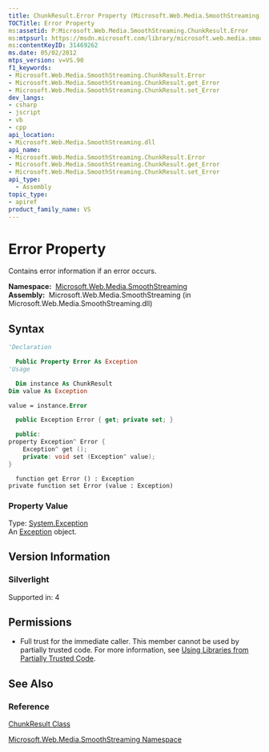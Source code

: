 ```yaml
---
title: ChunkResult.Error Property (Microsoft.Web.Media.SmoothStreaming)
TOCTitle: Error Property
ms:assetid: P:Microsoft.Web.Media.SmoothStreaming.ChunkResult.Error
ms:mtpsurl: https://msdn.microsoft.com/library/microsoft.web.media.smoothstreaming.chunkresult.error(v=VS.90)
ms:contentKeyID: 31469262
ms.date: 05/02/2012
mtps_version: v=VS.90
f1_keywords:
- Microsoft.Web.Media.SmoothStreaming.ChunkResult.Error
- Microsoft.Web.Media.SmoothStreaming.ChunkResult.get_Error
- Microsoft.Web.Media.SmoothStreaming.ChunkResult.set_Error
dev_langs:
- csharp
- jscript
- vb
- cpp
api_location:
- Microsoft.Web.Media.SmoothStreaming.dll
api_name:
- Microsoft.Web.Media.SmoothStreaming.ChunkResult.Error
- Microsoft.Web.Media.SmoothStreaming.ChunkResult.get_Error
- Microsoft.Web.Media.SmoothStreaming.ChunkResult.set_Error
api_type:
  - Assembly
topic_type:
- apiref
product_family_name: VS
---
```


# Error Property

Contains error information if an error occurs.

**Namespace:**  [Microsoft.Web.Media.SmoothStreaming](microsoft-web-media-smoothstreaming-namespace_1.md)  
**Assembly:**  Microsoft.Web.Media.SmoothStreaming (in Microsoft.Web.Media.SmoothStreaming.dll)

## Syntax

```vb
'Declaration

  Public Property Error As Exception
'Usage

  Dim instance As ChunkResult
Dim value As Exception

value = instance.Error
```

```csharp
  public Exception Error { get; private set; }
```

```cpp
  public:
property Exception^ Error {
    Exception^ get ();
    private: void set (Exception^ value);
}
```

```jscript
  function get Error () : Exception
private function set Error (value : Exception)
```

### Property Value

Type: [System.Exception](https://msdn.microsoft.com/library/c18k6c59)  
An [Exception](https://msdn.microsoft.com/library/c18k6c59) object.  

## Version Information

### Silverlight

Supported in: 4  

## Permissions

  - Full trust for the immediate caller. This member cannot be used by partially trusted code. For more information, see [Using Libraries from Partially Trusted Code](https://msdn.microsoft.com/library/8skskf63).

## See Also

### Reference

[ChunkResult Class](chunkresult-class-microsoft-web-media-smoothstreaming_1.md)

[Microsoft.Web.Media.SmoothStreaming Namespace](microsoft-web-media-smoothstreaming-namespace_1.md)
